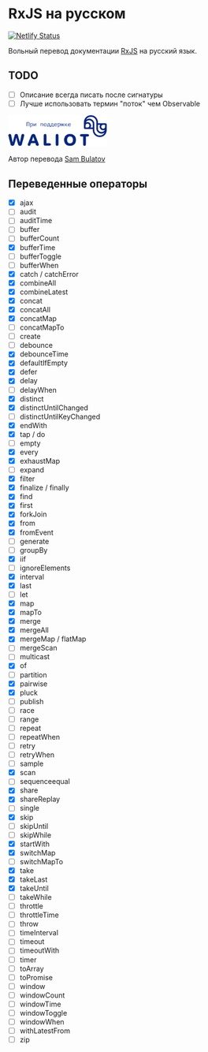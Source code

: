 # RxJS на русском

[![Netlify Status](https://api.netlify.com/api/v1/badges/0a53d23d-797a-4590-b924-bc716173b358/deploy-status)](https://app.netlify.com/sites/rxjs-ru/deploys)

Вольный перевод документации [RxJS](https://rxjs.dev) на русский язык.

## TODO

- [ ] Описание всегда писать после сигнатуры
- [ ] Лучше использовать термин "поток" чем Observable

<a href='https://waliot.com'>
  <img src='assets/waliot.svg' width='200'>
</a>

Автор перевода [Sam Bulatov](https://github.com/mephistophelius)

## Переведенные операторы

- [x] ajax
- [ ] audit
- [ ] auditTime
- [ ] buffer
- [ ] bufferCount
- [x] bufferTime
- [ ] bufferToggle
- [ ] bufferWhen
- [x] catch / catchError
- [x] combineAll
- [x] combineLatest
- [x] concat
- [x] concatAll
- [x] concatMap
- [ ] concatMapTo
- [ ] create
- [ ] debounce
- [x] debounceTime
- [x] defaultIfEmpty
- [x] defer
- [x] delay
- [ ] delayWhen
- [x] distinct
- [x] distinctUntilChanged
- [ ] distinctUntilKeyChanged
- [x] endWith
- [x] tap / do
- [ ] empty
- [x] every
- [x] exhaustMap
- [ ] expand
- [x] filter
- [x] finalize / finally
- [x] find
- [x] first
- [x] forkJoin
- [x] from
- [x] fromEvent
- [ ] generate
- [ ] groupBy
- [x] iif
- [ ] ignoreElements
- [x] interval
- [x] last
- [ ] let
- [x] map
- [x] mapTo
- [x] merge
- [x] mergeAll
- [x] mergeMap / flatMap
- [ ] mergeScan
- [ ] multicast
- [x] of
- [ ] partition
- [x] pairwise
- [x] pluck
- [ ] publish
- [ ] race
- [ ] range
- [ ] repeat
- [ ] repeatWhen
- [ ] retry
- [ ] retryWhen
- [ ] sample
- [x] scan
- [ ] sequenceequal
- [x] share
- [x] shareReplay
- [ ] single
- [x] skip
- [ ] skipUntil
- [ ] skipWhile
- [x] startWith
- [x] switchMap
- [ ] switchMapTo
- [x] take
- [x] takeLast
- [x] takeUntil
- [ ] takeWhile
- [ ] throttle
- [ ] throttleTime
- [ ] throw
- [ ] timeInterval
- [ ] timeout
- [ ] timeoutWith
- [ ] timer
- [ ] toArray
- [ ] toPromise
- [ ] window
- [ ] windowCount
- [ ] windowTime
- [ ] windowToggle
- [ ] windowWhen
- [ ] withLatestFrom
- [ ] zip
